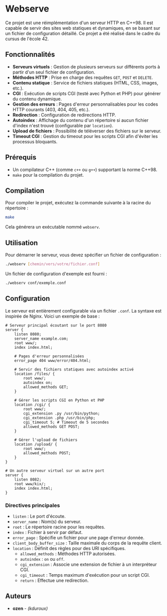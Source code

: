 # Webserve

Ce projet est une réimplémentation d'un serveur HTTP en C++98. Il est capable de servir des sites web statiques et dynamiques, en se basant sur un fichier de configuration détaillé. Ce projet a été réalisé dans le cadre du cursus de l'école 42.

## Fonctionnalités

*   **Serveurs virtuels** : Gestion de plusieurs serveurs sur différents ports à partir d'un seul fichier de configuration.
*   **Méthodes HTTP** : Prise en charge des requêtes `GET`, `POST` et `DELETE`.
*   **Contenu statique** : Service de fichiers statiques (HTML, CSS, images, etc.).
*   **CGI** : Exécution de scripts CGI (testé avec Python et PHP) pour générer du contenu dynamique.
*   **Gestion des erreurs** : Pages d'erreur personnalisables pour les codes HTTP courants (403, 404, 405, etc.).
*   **Redirection** : Configuration de redirections HTTP.
*   **Autoindex** : Affichage du contenu d'un répertoire si aucun fichier d'index n'est trouvé (configurable par `location`).
*   **Upload de fichiers** : Possibilité de téléverser des fichiers sur le serveur.
*   **Timeout CGI** : Gestion du timeout pour les scripts CGI afin d'éviter les processus bloquants.

## Prérequis

*   Un compilateur C++ (comme `c++` ou `g++`) supportant la norme C++98.
*   `make` pour la compilation du projet.

## Compilation

Pour compiler le projet, exécutez la commande suivante à la racine du répertoire :

```bash
make
```

Cela générera un exécutable nommé `webserv`.

## Utilisation

Pour démarrer le serveur, vous devez spécifier un fichier de configuration :

```bash
./webserv [chemin/vers/votre/fichier.conf]
```

Un fichier de configuration d'exemple est fourni :

```bash
./webserv conf/exemple.conf
```

## Configuration

Le serveur est entièrement configurable via un fichier `.conf`. La syntaxe est inspirée de Nginx. Voici un exemple de base :

```nginx
# Serveur principal écoutant sur le port 8080
server {
    listen 8080;
    server_name example.com;
    root www/;
    index index.html;

    # Pages d'erreur personnalisées
    error_page 404 www/error/404.html;

    # Servir des fichiers statiques avec autoindex activé
    location /files/ {
        root www/;
        autoindex on;
        allowed_methods GET;
    }

    # Gérer les scripts CGI en Python et PHP
    location /cgi/ {
        root www/;
        cgi_extension .py /usr/bin/python;
        cgi_extension .php /usr/bin/php;
        cgi_timeout 5; # Timeout de 5 secondes
        allowed_methods GET POST;
    }

    # Gérer l'upload de fichiers
    location /upload/ {
        root www/;
        allowed_methods POST;
    }
}

# Un autre serveur virtuel sur un autre port
server {
    listen 8082;
    root www/kix/;
    index index.html;
}
```

### Directives principales

*   `listen` : Le port d'écoute.
*   `server_name` : Nom(s) du serveur.
*   `root` : Le répertoire racine pour les requêtes.
*   `index` : Fichier à servir par défaut.
*   `error_page` : Spécifie un fichier pour une page d'erreur donnée.
*   `client_body_buffer_size` : Taille maximale du corps de la requête client.
*   `location` : Définit des règles pour des URI spécifiques.
    *   `allowed_methods` : Méthodes HTTP autorisées.
    *   `autoindex` : `on` ou `off`.
    *   `cgi_extension` : Associe une extension de fichier à un interpréteur CGI.
    *   `cgi_timeout` : Temps maximum d'exécution pour un script CGI.
    *   `return` : Effectue une redirection.

## Auteurs

*   **ozen** - *(kduroux)*
